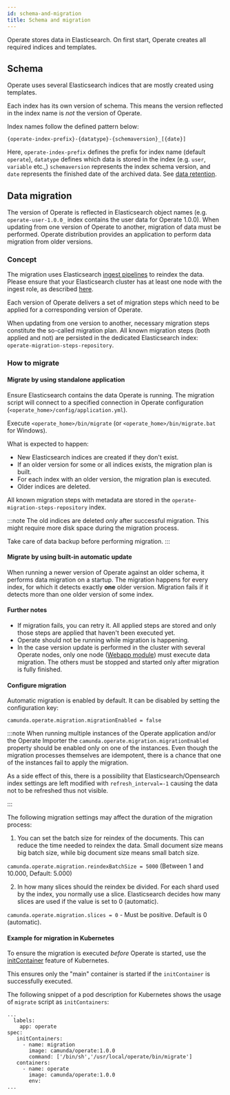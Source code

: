 ```yaml
---
id: schema-and-migration
title: Schema and migration
---
```


Operate stores data in Elasticsearch. On first start, Operate creates all required indices and templates.

## Schema

Operate uses several Elasticsearch indices that are mostly created using templates.

Each index has its own version of schema. This means the version reflected in the index name is _not_ the version of Operate.

Index names follow the defined pattern below:

```
{operate-index-prefix}-{datatype}-{schemaversion}_[{date}]

```

Here, `operate-index-prefix` defines the prefix for index name (default `operate`), `datatype` defines which data is stored in the index (e.g. `user`, `variable` etc.,) `schemaversion` represents the index schema version, and `date` represents the finished date of the archived data. See [data retention](data-retention.md).

## Data migration

The version of Operate is reflected in Elasticsearch object names (e.g. `operate-user-1.0.0_` index contains the user data for Operate 1.0.0). When updating from one version of Operate to another, migration of data must be performed. Operate distribution provides an application to perform data migration from older versions.

### Concept

The migration uses Elasticsearch [ingest pipelines](https://www.elastic.co/guide/en/elasticsearch/reference/7.16/ingest.html) to reindex the data.
Please ensure that your Elasticsearch cluster has at least one node with the ingest role, as described [here](https://www.elastic.co/guide/en/elasticsearch/reference/7.16/ingest.html#ingest-prerequisites).

Each version of Operate delivers a set of migration steps which need to be applied for a corresponding version of Operate.

When updating from one version to another, necessary migration steps constitute the so-called migration plan.
All known migration steps (both applied and not) are persisted in the dedicated Elasticsearch index: `operate-migration-steps-repository`.

### How to migrate

#### Migrate by using standalone application

Ensure Elasticsearch contains the data Operate is running. The migration script will connect to a specified connection in Operate configuration (`<operate_home>/config/application.yml`).

Execute `<operate_home>/bin/migrate` (or `<operate_home>/bin/migrate.bat` for Windows).

What is expected to happen:

- New Elasticsearch indices are created if they don't exist.
- If an older version for some or all indices exists, the migration plan is built.
- For each index with an older version, the migration plan is executed.
- Older indices are deleted.

All known migration steps with metadata are stored in the `operate-migration-steps-repository` index.

:::note
The old indices are deleted _only_ after successful migration. This might require more disk space during the migration process.

Take care of data backup before performing migration.
:::

#### Migrate by using built-in automatic update

When running a newer version of Operate against an older schema, it performs data migration on a startup.
The migration happens for every index, for which it detects exactly **one** older version. Migration fails if it detects more than one older version of some index.

#### Further notes

- If migration fails, you can retry it. All applied steps are stored and only those steps are applied that haven't been executed yet.
- Operate should not be running while migration is happening.
- In the case version update is performed in the cluster with several Operate nodes, only one node ([Webapp module](importer-and-archiver.md)) must execute data migration. The others must be stopped and started only after migration is fully finished.

#### Configure migration

Automatic migration is enabled by default. It can be disabled by setting the configuration key:

`camunda.operate.migration.migrationEnabled = false`

:::note
When running multiple instances of the Operate application and/or the Operate Importer the `camunda.operate.migration.migrationEnabled` property should be enabled only on one of the instances. Even though the migration processes themselves are idempotent, there is a chance that one of the instances fail to apply the migration.

As a side effect of this, there is a possibility that Elasticsearch/Opensearch index settings are left modified with `refresh_interval=-1` causing the data not to be refreshed thus not visible.

:::

The following migration settings may affect the duration of the migration process:

1. You can set the batch size for reindex of the documents. This can reduce the time needed to reindex the data.
   Small document size means big batch size, while big document size means small batch size.

`camunda.operate.migration.reindexBatchSize = 5000` (Between 1 and 10.000, Default: 5.000)

2. In how many slices should the reindex be divided. For each shard used by the index, you normally use a slice.
   Elasticsearch decides how many slices are used if the value is set to 0 (automatic).

`camunda.operate.migration.slices = 0` - Must be positive. Default is 0 (automatic).

#### Example for migration in Kubernetes

To ensure the migration is executed _before_ Operate is started, use
the [initContainer](https://kubernetes.io/docs/concepts/workloads/pods/init-containers/) feature of Kubernetes.

This ensures only the "main" container is started if the `initContainer` is successfully executed.

The following snippet of a pod description for Kubernetes shows the usage of `migrate` script as `initContainers`:

```
...
  labels:
    app: operate
spec:
   initContainers:
     - name: migration
       image: camunda/operate:1.0.0
       command: ['/bin/sh','/usr/local/operate/bin/migrate']
   containers:
     - name: operate
       image: camunda/operate:1.0.0
       env:
...
```
